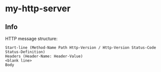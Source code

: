 # my-http-server

## Info

HTTP message structure:

```text
Start-line (Method-Name Path Http-Version / Http-Version Status-Code Status-Definition)
Headers (Header-Name: Header-Value)
<blank line>
Body
```
